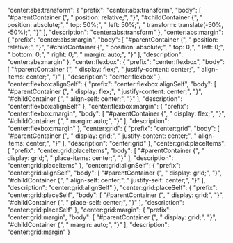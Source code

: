 "center:abs:transform": {
  "prefix": "center:abs:transform",
  "body": [
    "#parentContainer {",
    "  position: relative;",
    "}",
    "#childContainer {",
    "  position: absolute;",
    "  top: 50%;",
    "  left: 50%;",
    "  transform: translate(-50%, -50%);",
    "}"
  ],
  "description": "center:abs:transform"
},
"center:abs:margin": {
  "prefix": "center:abs:margin",
  "body": [
    "#parentContainer {",
    "  position: relative;",
    "}",
    "#childContainer {",
    "  position: absolute;",
    "  top: 0;",
    "  left: 0;",
    "  bottom: 0;",
    "  right: 0;",
    "  margin: auto;",
    "}"
  ],
  "description": "center:abs:margin"
},
"center:flexbox": {
  "prefix": "center:flexbox",
  "body": [
    "#parentContainer {",
    "  display: flex;",
    "  justify-content: center;",
    "  align-items: center;",
    "}"
  ],
  "description": "center:flexbox"
},
"center:flexbox:alignSelf": {
  "prefix": "center:flexbox:alignSelf",
  "body": [
    "#parentContainer {",
    "  display: flex;",
    "  justify-content: center;",
    "}",
    "#childContainer {",
    "  align-self: center;",
    "}"
  ],
  "description": "center:flexbox:alignSelf"
},
"center:flexbox:margin": {
  "prefix": "center:flexbox:margin",
  "body": [
    "#parentContainer {",
    "  display: flex;",
    "}",
    "#childContainer {",
    "  margin: auto;",
    "}"
  ],
  "description": "center:flexbox:margin"
},
"center:grid": {
  "prefix": "center:grid",
  "body": [
    "#parentContainer {",
    "  display: grid;",
    "  justify-content: center;",
    "  align-items: center;",
    "}"
  ],
  "description": "center:grid"
},
"center:grid:placeItems": {
  "prefix": "center:grid:placeItems",
  "body": [
    "#parentContainer {",
    "  display: grid;",
    "  place-items: center;",
    "}"
  ],
  "description": "center:grid:placeItems"
},
"center:grid:alignSelf": {
  "prefix": "center:grid:alignSelf",
  "body": [
    "#parentContainer {",
    "  display: grid;",
    "}",
    "#childContainer {",
    "  align-self: center;",
    "  justify-self: center;",
    "}"
  ],
  "description": "center:grid:alignSelf"
},
"center:grid:placeSelf": {
  "prefix": "center:grid:placeSelf",
  "body": [
    "#parentContainer {",
    "  display: grid;",
    "}",
    "#childContainer {",
    "  place-self: center;",
    "}"
  ],
  "description": "center:grid:placeSelf"
},
"center:grid:margin": {
  "prefix": "center:grid:margin",
  "body": [
    "#parentContainer {",
    "  display: grid;",
    "}",
    "#childContainer {",
    "  margin: auto;",
    "}"
  ],
  "description": "center:grid:margin"
}